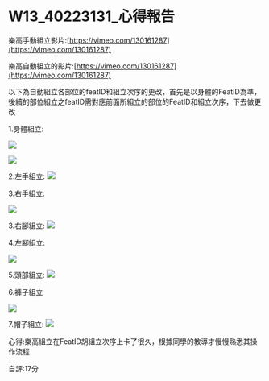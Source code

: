 # W13_40223131_心得報告

樂高手動組立影片:[https://vimeo.com/130161287](https://vimeo.com/130161287)

樂高自動組立的影片:[https://vimeo.com/130161287](https://vimeo.com/130161287)

以下為自動組立各部位的featID和組立次序的更改，首先是以身體的FeatID為準，後續的部位組立之featID需對應前面所組立的部位的FeatID和組立次序，下去做更改

1.身體組立:

![](https://copy.com/yHdrrmQhhpYv2UAn)


![](https://copy.com/u671bCYoBks2guSf)


2.左手組立:
![](https://copy.com/ZxioqknevhShC7PD)


3.右手組立:

![](https://copy.com/qmBHEOZD301BnZkt)


3.右腳組立:
![](https://copy.com/aChSQ4207EqQpmkh)

4.左腳組立:

![](https://copy.com/fP6TbZjtsmWL8IDu)


5.頭部組立:
![](https://copy.com/2vr4F6hXQBeIXOvx)

6.褲子組立

![](https://copy.com/8pw6RMAHWK6X2Q9N)


7.帽子組立:
![](https://copy.com/3QGYY2N7dHAMYNCe)

心得:樂高組立在FeatID胡組立次序上卡了很久，根據同學的教導才慢慢熟悉其操作流程

自評:17分